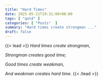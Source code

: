 ```yaml
---
title: "Hard Times"
date: 2025-05-21T19:31:09+08:00
tags: [ "qotd" ]
categories: [ "Posts"  ]
summary: "Hard times create strongman ..."
draft: false
---
```

{{< lead >}}
*Hard times create strongman,*

*Strongman creates good time;*

*Good times create weakman,*

*And weakman creates hard time.*
{{< /lead >}}

